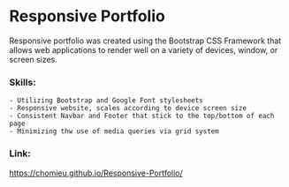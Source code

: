 # Responsive Portfolio

Responsive portfolio was created using the Bootstrap CSS Framework that allows web applications to render well on a variety of devices, window, or screen sizes.

### Skills:
```
- Utilizing Bootstrap and Google Font stylesheets
- Responsive website, scales according to device screen size
- Consistent Navbar and Footer that stick to the top/bottom of each page
- Minimizing thw use of media queries via grid system
```

### Link:
<https://chomieu.github.io/Responsive-Portfolio/>
